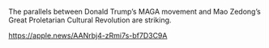 The parallels between Donald Trump’s MAGA movement and Mao Zedong’s Great Proletarian Cultural Revolution are striking.

[<span class="invisible">https://</span><span class="ellipsis">apple.news/AANrbj4-zRmi7s-bf7D</span><span class="invisible">3C9A</span>](https://apple.news/AANrbj4-zRmi7s-bf7D3C9A)